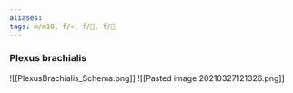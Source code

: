 ```yaml
---
aliases: 
tags: m/m10, f/💀, f/🧠, f/🦴
---
```

### Plexus brachialis
![[PlexusBrachialis_Schema.png]]
![[Pasted image 20210327121326.png]]
